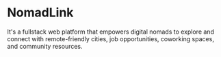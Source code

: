 # NomadLink
It's a fullstack web platform that empowers digital nomads to explore and connect with remote-friendly cities, job opportunities, coworking spaces, and community resources. 
